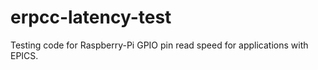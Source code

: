 # erpcc-latency-test
Testing code for Raspberry-Pi GPIO pin read speed for applications with EPICS.
